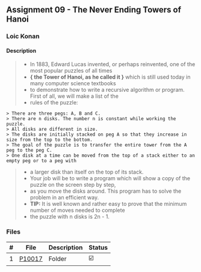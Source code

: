 ## Assignment 09 - The Never Ending Towers of Hanoi

### Loic Konan

#### Description

> - In 1883, Edward Lucas invented, or perhaps reinvented, one of the most popular puzzles of all times
> - **{ the Tower of Hanoi, as he called it }** which is still used today in many computer science textbooks
> - to demonstrate how to write a recursive algorithm or program. First of all, we will make a list of the
> - rules of the puzzle:
>
    > There are three pegs: A, B and C.
    > There are n disks. The number n is constant while working the puzzle.
    > All disks are different in size.
    > The disks are initially stacked on peg A so that they increase in size from the top to the bottom.
    > The goal of the puzzle is to transfer the entire tower from the A peg to the peg C.
    > One disk at a time can be moved from the top of a stack either to an empty peg or to a peg with
>
> - a larger disk than itself on the top of its stack.
> - Your job will be to write a program which will show a copy of the puzzle on the screen step by step,
> - as you move the disks around. This program has to solve the problem in an efficient way.
> - **TIP:** It is well known and rather easy to prove that the minimum number of moves needed to complete
> - the puzzle with n disks is 2n - 1.

### Files

|   #   | File               | Description | Status                  |
| :---: | ------------------ | ----------- | ----------------------- |
|   1   | [P10017](./P10017) | Folder      | :ballot_box_with_check: |
